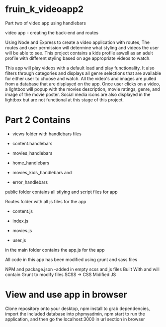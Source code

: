 # fruin_k_videoapp2
Part two of video app using handlebars 

video app - creating the back-end and routes

Using Node and Express to create a video application with routes, The routes and user permission will determine what styling and videos the user will be able to see. This project contains a kids profile aswell as an adult profile with different styling based on age appropriate videos to watch.

This app will play videos with a default load and play functionality. It also filters through categories and displays all genre selections that are available for either user to choose and watch. All the video's and images are pulled from a database that are displayed on the app. Once user clicks on a video, a lightbox will popup with the movies description, movie ratings, genre, and image of the movie poster. Social media icons are also displayed in the lightbox but are not functional at this stage of this project.

# Part 2 Contains #
- views folder with handlebars files

- content.handlebars
- movies_handlebars
- home_handlebars
- movies_kids_handlebars and
- error_handlebars

public folder contains all stlying and script files for app

Routes folder with all js files for the app

- content.js

- index.js

- movies.js

- user.js

in the main folder contains the app.js for the app

All code in this app has been modified using grunt and sass files

NPM and package.json -added in empty scss and js files
Built With and will contain
Grunt to modify files
SCSS -> CSS
Midified JS

# View and use app in browser #

Clone repository onto your desktop, npm install to grab dependencies, import the included database into phpmyadmin, npm start to run the application, and then go the localhost:3000 in url section in browser
